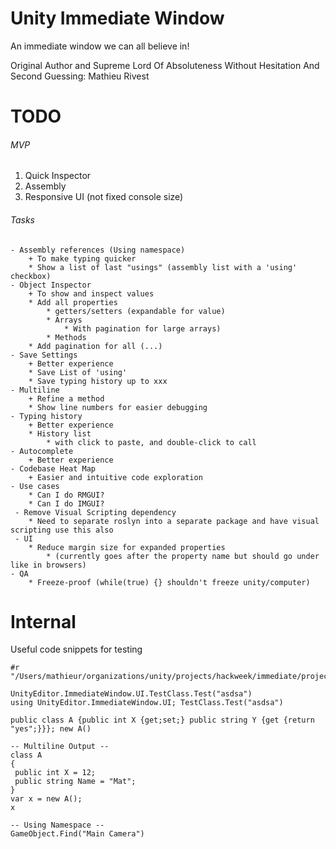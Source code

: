 # Unity Immediate Window

An immediate window we can all believe in!

Original Author and Supreme Lord Of Absoluteness Without Hesitation And Second Guessing: Mathieu Rivest


# TODO

###### MVP

1. Quick Inspector
1. Assembly
1. Responsive UI (not fixed console size)

###### Tasks
```
- Assembly references (Using namespace)
    + To make typing quicker
    * Show a list of last "usings" (assembly list with a 'using' checkbox)
- Object Inspector
    + To show and inspect values
    * Add all properties
        * getters/setters (expandable for value)
        * Arrays
            * With pagination for large arrays)
        * Methods
    * Add pagination for all (...)
- Save Settings
    + Better experience
    * Save List of 'using'
    * Save typing history up to xxx
- Multiline
    + Refine a method
    * Show line numbers for easier debugging
- Typing history
    + Better experience
    * History list
        * with click to paste, and double-click to call
- Autocomplete
    + Better experience
- Codebase Heat Map
    + Easier and intuitive code exploration
- Use cases
    * Can I do RMGUI?
    * Can I do IMGUI?
 - Remove Visual Scripting dependency
    * Need to separate roslyn into a separate package and have visual scripting use this also
 - UI
    * Reduce margin size for expanded properties
        * (currently goes after the property name but should go under like in browsers)
- QA
    * Freeze-proof (while(true) {} shouldn't freeze unity/computer)
```

# Internal

Useful code snippets for testing

```
#r "/Users/mathieur/organizations/unity/projects/hackweek/immediate/projects/ImmediateWindow/Library/ScriptAssemblies/Unity.ImmediateWindow.Editor.dll"

UnityEditor.ImmediateWindow.UI.TestClass.Test("asdsa")
using UnityEditor.ImmediateWindow.UI; TestClass.Test("asdsa")

public class A {public int X {get;set;} public string Y {get {return "yes";}}}; new A()

-- Multiline Output --
class A
{
 public int X = 12;
 public string Name = "Mat";
}
var x = new A();
x

-- Using Namespace --
GameObject.Find("Main Camera")
```
